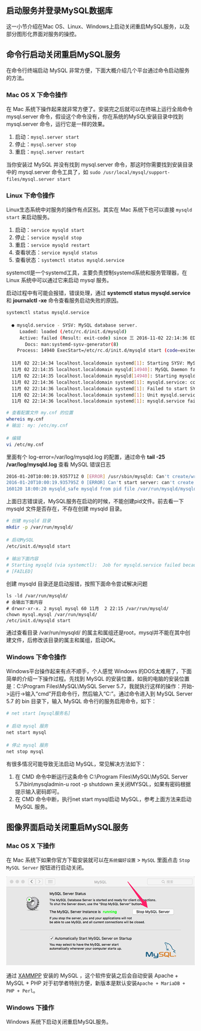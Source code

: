 
启动服务并登录MySQL数据库
---

这一小节介绍在Mac OS、Linux、Windows上启动关闭重启MySQL服务，以及部分图形化界面对服务的操控。

## 命令行启动关闭重启MySQL服务

在命令行终端启动 MySQL 非常方便，下面大概介绍几个平台通过命令启动服务的方法。

### Mac OS X 下命令操作

在 Mac 系统下操作起来就非常方便了。安装完之后就可以在终端上运行全局命令 mysql.server 命令，假设这个命令没有，你在系统的MySQL安装目录中找到 mysql.server  命令，运行它是一样的效果。

1. 启动：`mysql.server start`
2. 停止：`mysql.server stop`
3. 重启：`mysql.server restart`

当你安装过 MySQL 并没有找到 mysql.server 命令，那这时你需要找到安装目录中的 mysql.server 命令工具了，如 `sudo /usr/local/mysql/support-files/mysql.server start`

### Linux 下命令操作

Linux生态系统中对服务的操作有点区别。其实在 Mac 系统下也可以直接 `mysqld start` 来启动服务。

1. 启动：`service mysqld start`
2. 停止：`service mysqld stop`
3. 重启：`service mysqld restart`
3. 查看状态：`service mysqld status`
4. 查看状态：`systemctl status mysqld.service`

systemctl是一个systemd工具，主要负责控制systemd系统和服务管理器，在 Linux 系统中可以通过它来启动 mysql 服务。

启动过程中有可能会报错，错误处理，通过 **systemctl status mysqld.service** 和 **journalctl -xe** 命令查看服务启动失败的原因。

```bash
systemctl status mysqld.service

  ● mysqld.service - SYSV: MySQL database server.
     Loaded: loaded (/etc/rc.d/init.d/mysqld)
     Active: failed (Result: exit-code) since 三 2016-11-02 22:14:36 EDT; 11s ago
       Docs: man:systemd-sysv-generator(8)
    Process: 14940 ExecStart=/etc/rc.d/init.d/mysqld start (code=exited, status=1/FAILURE)
  
  11月 02 22:14:34 localhost.localdomain systemd[1]: Starting SYSV: MySQL database server....
  11月 02 22:14:35 localhost.localdomain mysqld[14940]: MySQL Daemon failed to start.
  11月 02 22:14:35 localhost.localdomain mysqld[14940]: Starting mysqld:  [FAILED]
  11月 02 22:14:36 localhost.localdomain systemd[1]: mysqld.service: control process exited, code=exited status=1
  11月 02 22:14:36 localhost.localdomain systemd[1]: Failed to start SYSV: MySQL database server..
  11月 02 22:14:36 localhost.localdomain systemd[1]: Unit mysqld.service entered failed state.
  11月 02 22:14:36 localhost.localdomain systemd[1]: mysqld.service failed.
```

```bash
# 查看配置文件 my.cnf 的位置
whereis my.cnf
# 输出： my: /etc/my.cnf

# 编辑
vi /etc/my.cnf
```

里面有个 log-error=/var/log/mysqld.log 的配置，通过命令 **tail -25 /var/log/mysqld.log** 查看 MySQL 错误日志

```bash
2016-01-20T10:00:19.935771Z 0 [ERROR] /usr/sbin/mysqld: Can't create/write to file '/var/run/mysqld/mysqld.pid' (Errcode: 2 - No such file or directory)
2016-01-20T10:00:19.935795Z 0 [ERROR] Can't start server: can't create PID file: No such file or directory
160120 18:00:20 mysqld_safe mysqld from pid file /var/run/mysqld/mysqld.pid ended
```

上面日志错误说，MySQL服务在启动的时候，不能创建pid文件。前去看一下 mysqld 文件是否存在，不存在创建 mysqld 目录。

```bash
# 创建 mysqld 目录
mkdir -p /var/run/mysqld/

# 启动MySQL
/etc/init.d/mysqld start

# 输出下面内容
# Starting mysqld (via systemctl):  Job for mysqld.service failed because the control process exited with error code. See "systemctl status mysqld.service" and "journalctl -xe" for details.
# [FAILED]
```

创建 mysqld 目录还是启动报错，按照下面命令尝试解决问题

```shell
ls -ld /var/run/mysqld/
# 会输出下面内容
# drwxr-xr-x. 2 mysql mysql 60 11月  2 22:15 /var/run/mysqld/
chown mysql.mysql /var/run/mysqld/
/etc/init.d/mysqld start
```

通过查看目录 /var/run/mysqld/ 的属主和属组还是root，mysql并不能在其中创建文件，后修改该目录的属主和属组，启动OK。

### Windows 下命令操作

Windows平台操作起来有点不顺手，个人感觉 Windows 的DOS太难用了，下面简单的介绍一下操作过程。先找到 MySQL 的安装位置，如我的电脑的安装位置是：C:\Program Files\MySQL\MySQL Server 5.7，我就执行这样的操作：开始->运行->输入“cmd”开启命令行，然后输入“C:”。通过命令进入到 MySQL Server 5.7 的 bin 目录下，输入 MySQL 命令行的服务启用命令，如下：

```bash
# net start [mysql服务名]

# 启动 mysql 服务
net start mysql 

# 停止 mysql 服务
net stop mysql 
```

有很多情况可能导致无法启动 MySQL，常见解决方法如下：

1. 在 CMD 命令中断运行这条命令 C:\Program Files\MySQL\MySQL Server 5.7\bin\mysqladmin-u root -p shutdown 来关闭MYSQL，如果有密码根据提示输入密码即可。
2. 在 CMD 命令中断，执行net start mysql启动 MySQL，参考上面方法来启动 MySQL 服务。


## 图像界面启动关闭重启MySQL服务

### Mac OS X 下操作

在 Mac 系统下如果你官方下载安装就可以在`系统偏好设置` > `MySQL` 里面点击 `Stop MySQL Server` 按钮进行启动关闭。

![MySQL](../img/2.3.1.png)

通过 [XAMMPP](https://www.apachefriends.org/zh_cn/index.html) 安装的 MySQL ，这个软件安装之后会自动安装 Apache + MySQL + PHP 对于初学者特别方便，新版本是默认安装`Apache + MariaDB + PHP + Perl`。

### Windows 下操作

Windows 系统下启动关闭重启MySQL服务。
